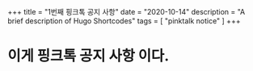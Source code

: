 +++
title = "1번째 핑크톡 공지 사항"
date = "2020-10-14"
description = "A brief description of Hugo Shortcodes"
tags = [
    "pinktalk notice"
]
+++

# 이게 핑크톡 공지 사항 이다.